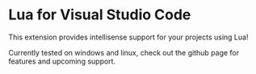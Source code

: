 # Lua for Visual Studio Code

This extension provides intellisense support for your projects using Lua!

Currently tested on windows and linux, check out the github page for features and upcoming support.